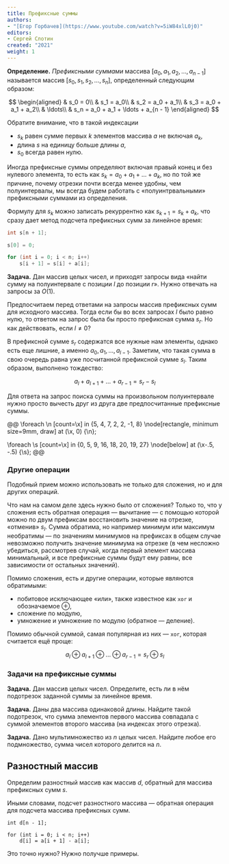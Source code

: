 ```yaml
---
title: Префиксные суммы
authors:
- "[Егор Горбачев](https://www.youtube.com/watch?v=5iW84xlL0j0)"
editors:
- Сергей Слотин
created: "2021"
weight: 1
---
```


**Определение.** *Префиксными суммами* массива $[a_0, a_1, a_2, \ldots, a_{n - 1}]$ называется массив $[s_0, s_1, s_2, \ldots, s_n]$, определенный следующим образом:

$$
\begin{aligned}
&    s_0 = 0\\
&    s_1 = a_0\\
&    s_2 = a_0 + a_1\\
&    s_3 = a_0 + a_1 + a_2\\
&    \ldots\\
&    s_n = a_0 + a_1 + \ldots + a_{n - 1}
\end{aligned}
$$

Обратите внимание, что в такой индексации

- $s_k$ равен сумме первых $k$ элементов массива $a$ не включая $a_k$,
- длина $s$ на единицу больше длины $a$,
- $s_0$ всегда равен нулю.

Иногда префиксные суммы определяют включая правый конец и без нулевого элемента, то есть как $s_k = a_0 + a_1 + \ldots + a_k$, но по той же причине, почему отрезки почти всегда менее удобны, чем полуинтервалы, мы всегда будем работать с «полуинтрвальными» префиксными суммами из определения.

Формулу для $s_k$ можно записать рекуррентно как $s_{k+1} = s_k + a_k$, что сразу дает метод подсчета префиксных сумм за линейное время:

```cpp
int s[n + 1];

s[0] = 0;

for (int i = 0; i < n; i++)
    s[i + 1] = s[i] + a[i];
```

**Задача.** Дан массив целых чисел, и приходят запросы вида «найти сумму на полуинтервале с позиции $l$ до позиции $r$». Нужно отвечать на запросы за $O(1)$.

Предпосчитаем перед ответами на запросы массив префиксных сумм для исходного массива. Тогда если бы во всех запросах $l$ было равно нулю, то ответом на запрос была бы просто префиксная сумма $s_r$. Но как действовать, если $l \neq 0$?

В префиксной сумме $s_r$ содержатся все нужные нам элементы, однако есть еще лишние, а именно $a_0, a_1, \ldots, a_{l - 1}$. Заметим, что такая сумма в свою очередь равна уже посчитанной префиксной сумме $s_l$. Таким образом, выполнено тождество:

$$
a_{l} + a_{l + 1} + \ldots + a_{r - 1} = s_{r} - s_{l}
$$

Для ответа на запрос поиска суммы на произвольном полуинтервале нужно просто вычесть друг из друга две предпосчитанные префиксные суммы.

@@
\foreach \n [count=\x] in {5, 4, 7, 2, 2, -1, 8}
  \node[rectangle, minimum size=9mm, draw] at (\x, 0) {\n};

\foreach \s [count=\x] in {0, 5, 9, 16, 18, 20, 19, 27}
  \node[below] at (\x-.5, -.5) {\s};
@@

### Другие операции

Подобный прием можно использовать не только для сложения, но и для других операций.

Что нам на самом деле здесь нужно было от сложения? Только то, что у сложения есть обратная операция — вычитание — с помощью которой можно по двум префиксам восстановить значение на отрезке, «отменив» $s_l$. Сумма обратима, но например минимум или максимум необратимы — по значениям минимумов на префиксах в общем случае невозможно получить значение минимума на отрезке (в чем несложно убедиться, рассмотрев случай, когда первый элемент массива минимальный, и все префиксные суммы будут ему равны, все зависимости от остальных значений).

Помимо сложения, есть и другие операции, которые являются обратимыми:

- побитовое исключающее «или», также известное как `xor` и обозначаемое $\oplus$,
- сложение по модулю,
- умножение и умножение по модулю (обратное — деление).

Помимо обычной суммой, самая популярная из них — `xor`, которая считается ещё проще:

$$
a_l \oplus a_{l + 1} \oplus \ldots \oplus a_{r - 1} = s_r \oplus s_l
$$

### Задачи на префиксные суммы

**Задача.** Дан массив целых чисел. Определите, есть ли в нём подотрезок заданной суммы за линейное время.

**Задача.** Даны два массива одинаковой длины. Найдите такой подотрезок, что сумма элементов первого массива совпадала с суммой элементов второго массива (на индексах этого отрезка).

**Задача.** Дано  мультимножество из $n$ целых чисел. Найдите любое его подмножество, сумма чисел которого делится на $n$.

## Разностный массив

Определим разностный массив как массив $d$, обратный для массива префиксных сумм $s$.

Иными словами, подсчет разностного массива — обратная операция для подсчета массива префиксных сумм.

```
int d[n - 1];

for (int i = 0; i < n; i++)
    d[i] = a[i + 1] - a[i];
```

Это точно нужно? Нужно получше примеры.
